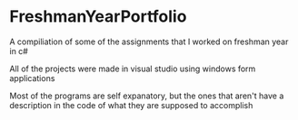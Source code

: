 # FreshmanYearPortfolio
A compiliation of some of the assignments that I worked on freshman year in c#

All of the projects were made in visual studio using windows form applications

Most of the programs are self expanatory, but the ones that aren't have a description in the code of what they are supposed to accomplish 
